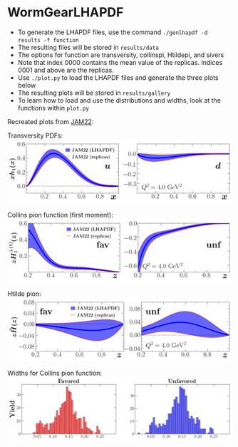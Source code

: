 # WormGearLHAPDF

* To generate the LHAPDF files, use the command ```./genlhapdf -d results -f function```
* The resulting files will be stored in ```results/data```
* The options for function are transversity, collinspi, Htildepi, and sivers
* Note that index 0000 contains the mean value of the replicas.  Indices 0001 and above are the replicas.
* Use ```./plot.py``` to load the LHAPDF files and generate the three plots below
* The resulting plots will be stored in ```results/gallery```
* To learn how to load and use the distributions and widths, look at the functions within ```plot.py```





Recreated plots from [JAM22][JAM22]:

Transversity PDFs:
![plot](./results/gallery/lhapdf-transversity-Q2=4.00000-bands.png)

Collins pion function (first moment):
![plot](./results/gallery/lhapdf-collinspi-Q2=4.00000-bands.png)

Htilde pion:
![plot](./results/gallery/lhapdf-Htildepi-Q2=4.00000-bands.png)

Widths for Collins pion function:
![plot](./results/gallery/lhapdf-collinspi-widths.png)


[JAM22]: https://arxiv.org/abs/2205.00999


